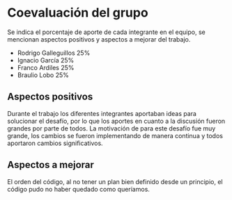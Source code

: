 # Coevaluación del grupo

Se indica el porcentaje de aporte de cada integrante en el equipo, se mencionan aspectos positivos y aspectos a mejorar del trabajo.

* Rodrigo Galleguillos 25%
* Ignacio García 25%
* Franco Ardiles 25%
* Braulio Lobo 25%

## Aspectos positivos

Durante el trabajo los diferentes integrantes aportaban ideas para solucionar el desafío, por lo que los aportes en cuanto a la discusión fueron grandes por parte de todos.
La motivación de para este desafío fue muy grande, los cambios se fueron implementando de manera continua y todos aportaron cambios significativos.

## Aspectos a mejorar

El orden del código, al no tener un plan bien definido desde un principio, el código pudo no haber quedado como queríamos.
